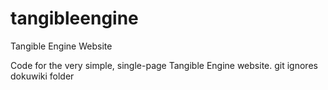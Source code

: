 # tangibleengine
Tangible Engine Website

Code for the very simple, single-page Tangible Engine website.
git ignores dokuwiki folder
